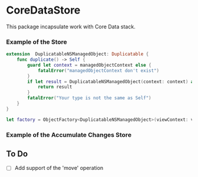 # CoreDataStore

This package incapsulate work with Core Data stack.

### Example of the Store

```swift
extension  DuplicatableNSManagedObject: Duplicatable {
	func duplicate() -> Self {
		guard let context = managedObjectContext else {
			fatalError("managedObjectContext don't exist")
		}
		if let result = DuplicatableNSManagedObject(context: context) as? Self {
			return result
		}
		fatalError("Your type is not the same as Self")
	}
}
```

```swift
let factory = ObjectFactory<DuplicatableNSManagedObject>(viewContext: viewContext)
```

### Example of the Accumulate Changes Store



## To Do
- [ ] Add support of the 'move' operation
